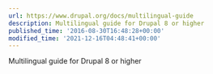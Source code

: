 ```yaml
---
url: https://www.drupal.org/docs/multilingual-guide
description: Multilingual guide for Drupal 8 or higher
published_time: '2016-08-30T16:48:28+00:00'
modified_time: '2021-12-16T04:48:41+00:00'
---
```

Multilingual guide for Drupal 8 or higher